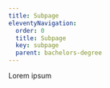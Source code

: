 ```yaml
---
title: Subpage
eleventyNavigation:
  order: 0
  title: Subpage
  key: subpage
  parent: bachelors-degree
---
```

Lorem ipsum
